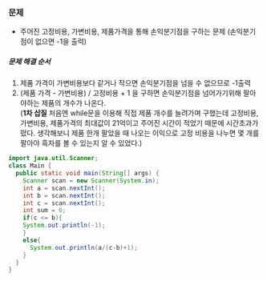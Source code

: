 ### 문제
* 주어진 고정비용, 가변비용, 제품가격을 통해 손익분기점을 구하는 문제 (손익분기점이 없으면 -1을 출력)

##### 문제 해결 순서
1. 제품 가격이 가변비용보다 같거나 작으면 손익분기점을 넘을 수 없으므로 -1출력
2. (제품 가격 - 가변비용) / 고정비용 + 1 을 구하면 손익분기점을 넘어가기위해 팔아야하는 제품의 개수가 나온다. <br/>
(**1차 삽질** 처음엔 while문을 이용해 직접 제품 개수를 늘려가며 구했는데 고정비용, 가변비용, 제품가격의 최대값이 21억이고 주어진 시간이 적었기 때문에 시간초과가 떴다. 생각해보니 제품 한개 팔았을 때 나오는 이익으로 고정 비용을 나누면 몇 개를 팔아야 흑자를 볼 수 있는지 알 수 있었다.)

```java
import java.util.Scanner;
class Main {
  public static void main(String[] args) {
    Scanner scan = new Scanner(System.in);
    int a = scan.nextInt();
    int b = scan.nextInt();
    int c = scan.nextInt();
    int sum = 0;
    if(c <= b){
    System.out.println(-1);    
    }
    else{
      System.out.println(a/(c-b)+1);
    }
  }
}
```
